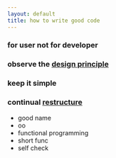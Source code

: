 ```yaml
---
layout: default
title: how to write good code
---
```


### for user not for developer ###

### observe the [design principle](design_principle.html) ###

### keep it simple ###

### continual [restructure](restructure_principle.html) ###
- good name
- oo
- functional programming
- short func
- self check

